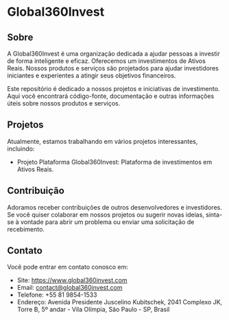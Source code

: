 # Global360Invest

## Sobre

A Global360Invest é uma organização dedicada a ajudar pessoas a investir de forma inteligente e eficaz. Oferecemos um investimentos de Ativos Reais. Nossos produtos e serviços são projetados para ajudar investidores iniciantes e experientes a atingir seus objetivos financeiros.

Este repositório é dedicado a nossos projetos e iniciativas de investimento. Aqui você encontrará código-fonte, documentação e outras informações úteis sobre nossos produtos e serviços.

## Projetos

Atualmente, estamos trabalhando em vários projetos interessantes, incluindo:

- Projeto Plataforma Global360Invest: Plataforma de investimentos em Ativos Reais.

## Contribuição

Adoramos receber contribuições de outros desenvolvedores e investidores. Se você quiser colaborar em nossos projetos ou sugerir novas ideias, sinta-se à vontade para abrir um problema ou enviar uma solicitação de recebimento.


## Contato

Você pode entrar em contato conosco em:

- Site: https://www.global360invest.com
- Email: contact@global360invest.com
- Telefone: +55 81 9854-1533
- Endereço: Avenida Presidente Juscelino Kubitschek, 2041 Complexo JK, Torre B, 5º andar - Vila Olímpia, São Paulo - SP, Brasil
